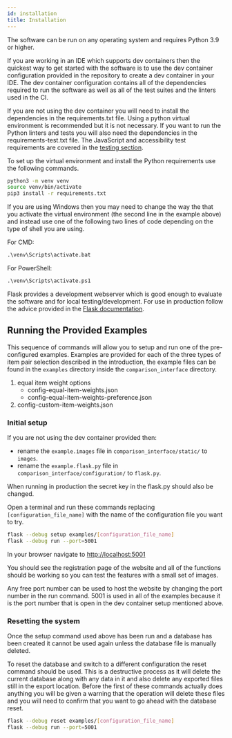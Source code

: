 ```yaml
---
id: installation
title: Installation
---
```


The software can be run on any operating system and requires Python 3.9 or higher.

If you are working in an IDE which supports dev containers then the quickest way to get started with the software is to use the dev container configuration provided in the repository to create a dev container in your IDE. The dev container configuration contains all of the dependencies required to run the software as well as all of the test suites and the linters used in the CI.

If you are not using the dev container you will need to install the dependencies in the requirements.txt file. Using a python virtual environment is recommended but it is not necessary. If you want to run the Python linters and tests you will also need the dependencies in the requirements-test.txt file. The JavaScript and accessibility test requirements are covered in the [testing section](testing.md).

To set up the virtual environment and install the Python requirements use the following commands.

```bash
python3 -m venv venv
source venv/bin/activate
pip3 install -r requirements.txt
```

If you are using Windows then you may need to change the way the that you activate the virtual environment (the second line in the example above) and instead use one of the following two lines of code depending on the type of shell you are using.

For CMD:

```ps
.\venv\Scripts\activate.bat
```

For PowerShell:

```ps
.\venv\Scripts\activate.ps1
```

Flask provides a development webserver which is good enough to evaluate the software and for local testing/development. For use in production follow the advice provided in the [Flask documentation](https://flask.palletsprojects.com/en/3.0.x/deploying/).

## Running the Provided Examples

This sequence of commands will allow you to setup and run one of the pre-configured examples. Examples are provided for each of the three types of item pair selection described in the introduction, the example files can be found in the `examples` directory inside the `comparison_interface` directory.

1. equal item weight options
    + config-equal-item-weights.json
    + config-equal-item-weights-preference.json
1. config-custom-item-weights.json

### Initial setup

If you are not using the dev container provided then:

+ rename the `example.images` file in `comparison_interface/static/` to `images`.
+ rename the `example.flask.py` file in `comparison_interface/configuration/` to `flask.py`.

When running in production the secret key in the flask.py should also be changed.

Open a terminal and run these commands replacing ```[configuration_file_name]``` with the name of the configuration file you want to try.

```bash
flask --debug setup examples/[configuration_file_name]
flask --debug run --port=5001
```

In your browser navigate to <http://localhost:5001>

You should see the registration page of the website and all of the functions should be working so you can test the features with a small set of images.

Any free port number can be used to host the website by changing the port number in the run command. 5001 is used in all of the examples because it is the port number that is open in the dev container setup mentioned above.

### Resetting the system

Once the setup command used above has been run and a database has been created it cannot be used again unless the database file is manually deleted.

To reset the database and switch to a different configuration the reset command should be used. This is a destructive process as it will delete the current database along with any data in it and also delete any exported files still in the export location. Before the first of these commands actually does anything you will be given a warning that the operation will delete these files and you will need to confirm that you want to go ahead with the database reset.

```bash
flask --debug reset examples/[configuration_file_name]
flask --debug run --port=5001
```
